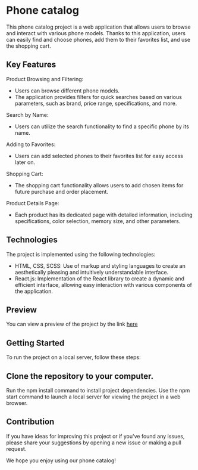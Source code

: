 # Phone catalog
This phone catalog project is a web application that allows users to browse and interact with various phone models. Thanks to this application, users can easily find and choose phones, add them to their favorites list, and use the shopping cart.

## Key Features
Product Browsing and Filtering:
- Users can browse different phone models.
- The application provides filters for quick searches based on various parameters, such as brand, price range, specifications, and more.
  
Search by Name:
- Users can utilize the search functionality to find a specific phone by its name.

Adding to Favorites:
- Users can add selected phones to their favorites list for easy access later on.

Shopping Cart:
- The shopping cart functionality allows users to add chosen items for future purchase and order placement.

Product Details Page:
- Each product has its dedicated page with detailed information, including specifications, color selection, memory size, and other parameters.

## Technologies
The project is implemented using the following technologies:

- HTML, CSS, SCSS: Use of markup and styling languages to create an aesthetically pleasing and intuitively understandable interface.
- React.js: Implementation of the React library to create a dynamic and efficient interface, allowing easy interaction with various components of the application.

## Preview 
You can view a preview of the project by the link [here]()

## Getting Started
To run the project on a local server, follow these steps:

## Clone the repository to your computer.
Run the npm install command to install project dependencies.
Use the npm start command to launch a local server for viewing the project in a web browser.

## Contribution
If you have ideas for improving this project or if you've found any issues, please share your suggestions by opening a new issue or making a pull request.

We hope you enjoy using our phone catalog!
